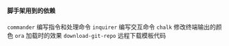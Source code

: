 #### 脚手架用到的依赖
`commander` 编写指令和处理命令
`inquirer` 编写交互命令
`chalk` 修改终端输出的颜色
`ora` 加载时的效果
`download-git-repo` 远程下载模板代码